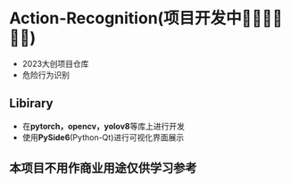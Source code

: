 # Action-Recognition(项目开发中🏃‍♂️🏃‍♂️🏃‍♂️)

* 2023大创项目仓库
* 危险行为识别

## Libirary

* 在**pytorch，opencv，yolov8**等库上进行开发
* 使用**PySide6**(Python-Qt)进行可视化界面展示

## 本项目不用作商业用途仅供学习参考
